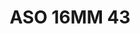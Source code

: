 ---
title: ASO 16MM 43
date: 
draft: false

# descripcion
description : Anillo de plata 925 y nácar

materials: Plata 925

color: 

dimensions: mm diámetro

code: 05-23-1429

type: "Anillos"

categories: []

price: $9.320,00

price_eftvo: $7.920,00

# Images
# first image will be shown in the product page
images:
  # - image: "images/path_to_image"
  # La ubicacion de las imagenes es imagenes/Anillos/Anillos.Solo Plata/05-23-1429-aso-16mm-43

---